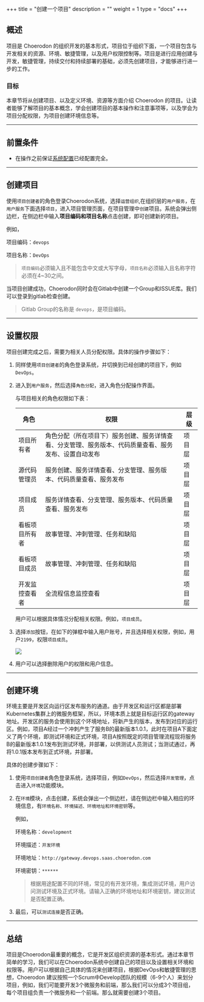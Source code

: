 +++
title = "创建一个项目"
description = ""
weight = 1
type = "docs"
+++

## 概述

项目是 Choerodon 的组织开发的基本形式，项目位于组织下面，一个项目包含与开发相关的资源、环境、敏捷管理，以及用户权限控制等。项目是进行应用创建与开发，敏捷管理，持续交付和持续部署的基础，必须先创建项目，才能够进行进一步的工作。

### 目标

本章节将从创建项目、以及定义环境、资源等方面介绍 Choerodon 的项目。让读者能够了解项目的基本概念，学会创建项目的基本操作和注意事项等，以及学会为项目分配权限，为项目创建环境信息等。

---
## 前置条件

- <font>在操作之前保证[系统配置](../../user-guide/system-configuration)已经配置完全。</font>

---
## 创建项目

使用``项目创建者``的角色登录Choerodon系统，选择``运营组织``,在组织层的``用户服务``，在``用户服务``下面选择``项目``，进入项目管理页面，在项目管理中``创建``项目。系统会弹出侧边栏，在侧边栏中输入**项目编码和项目名称**点击创建，即可创建新的项目。

例如，

项目编码：``devops``

项目名称：``DevOps``

> `项目编码`必须输入且不能包含中文或大写字母，`项目名称`必须输入且名称字符必须在4~30之间。

当项目创建成功，Choerodon同时会在Gitlab中创建一个Group和ISSUE库。我们可以登录到gitlab检查创建。

> Gitlab Group的名称是 `devops`，是项目编码。

---
## 设置权限

项目创建完成之后，需要为相关人员分配权限。具体的操作步骤如下：

1.  同样使用``项目创建者``的角色登录系统，并切换到已经创建的项目下，例如``DevOps``。

2.  进入到`用户服务`，然后选择`角色分配`，进入角色分配操作界面。

    与项目相关的角色权限如下表：

    角色 | 权限 | 层级
    --- | --- | ---
    项目所有者 | 角色分配（所在项目下）服务创建、服务详情查看、分支管理、服务版本、代码质量查看、服务发布、设置自动发布 | 项目层
    源代码管理员 | 服务创建、服务详情查看、分支管理、服务版本、代码质量查看、服务发布 | 项目层
    项目成员 | 服务详情查看、分支管理、服务版本、代码质量查看、服务发布 | 项目层
    看板项目所有者 | 故事管理、冲刺管理、任务和缺陷 | 项目层
    看板项目成员 | 故事管理、冲刺管理、任务和缺陷 | 项目层
    开发监控查看者 | 全流程信息监控查看 | 项目层

    用户可以根据具体情况分配相关权限。例如，`项目成员`。

3.  选择`添加`按钮，在如下的弹框中输入用户账号，并且选择相关权限，例如，用户`2199`，权限`项目成员`。
    
    ![](../assets/project/role-assign.png)

4.  用户可以选择删除用户的权限和用户信息。

---
## 创建环境

环境主要是开发区向运行区发布服务的通道。由于开发区和运行区都是部署Kubernetes集群上的微服务框架，所以，环境本质上就是目标运行区的gateway地址。开发区的服务会使用到这个环境地址，将新产生的版本，发布到对应的运行区。例如，项目A经过一个冲刺产生了服务B的最新版本1.0.1，此时在项目A下面定义了两个环境，即测试环境和正式环境，项目A按照既定的项目管理流程现将服务B的最新版本1.0.1发布到测试环境，并部署，以供测试人员测试；当测试通过，再将1.0.1版本发布到正式环境，并部署。

具体的创建步骤如下：

1.  使用`项目创建者`角色登录系统，选择项目，例如`DevOps`，然后选择`开发管理`，点击进入`环境`功能模块。

2.  在`环境`模块，点击创建，系统会弹出一个侧边栏，请在侧边栏中输入相应的环境信息，有`环境名称、环境描述、环境地址和环境密钥`等。

    例如，

    环境名称：`development`

    环境描述：`开发环境`

    环境地址：`http://gateway.devops.saas.choerodon.com`

    环境密钥：`******`

    > 根据用途配置不同的环境，常见的有开发环境，集成测试环境，用户访问测试环境及正式环境。请输入正确的环境地址和环境密钥，建议测试是否配置正确。

3.  最后，可以`测试连接`是否正确。

---
## 总结

项目是Choerodon最重要的概念，它是开发区组织资源的基本形式。通过本章节简单的学习，我们可以在Choerodon系统中创建自己的项目以及设置相关环境和权限等。用户可以根据自己具体的情况来创建项目，根据DevOps和敏捷管理的思想，Choerodon 建议按照一个Scrum中Develop团队的规模（6-9个人）来划分项目，例如，我们可能要开发3个微服务和前端，那么我们可以分成3个项目组，每个项目组负责一个微服务和一个前端。那么就需要创建3个项目。




